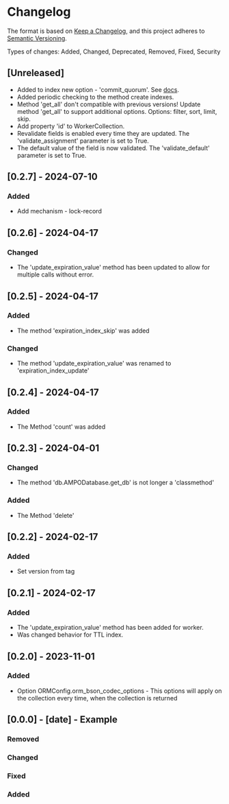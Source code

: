 # Changelog

The format is based on [Keep a Changelog](https://keepachangelog.com/en/1.1.0/),
and this project adheres to [Semantic Versioning](https://semver.org/spec/v2.0.0.html).

Types of changes: Added, Changed, Deprecated, Removed, Fixed, Security

## [Unreleased]

- Added to index new option - 'commit_quorum'. See [docs](https://www.mongodb.com/docs/manual/reference/command/createIndexes/#std-label-createIndexes-cmd-commitQuorum).
- Added periodic checking to the method create indexes.
- Method 'get_all' don't compatible with previous versions! Update method 'get_all' to support additional options. Options: filter, sort, limit, skip.
- Add property 'id' to WorkerCollection.
- Revalidate fields is enabled every time they are updated. The 'validate_assignment' parameter is set to True.
- The default value of the field is now validated. The 'validate_default' parameter is set to True.


## [0.2.7] - 2024-07-10

### Added

- Add mechanism - lock-record


## [0.2.6] - 2024-04-17

### Changed

- The 'update_expiration_value' method has been updated to allow for multiple calls without error.


## [0.2.5] - 2024-04-17

### Added

- The method 'expiration_index_skip' was added

### Changed

- The method 'update_expiration_value' was renamed to 'expiration_index_update'


## [0.2.4] - 2024-04-17

### Added

- The Method 'count' was added


## [0.2.3] - 2024-04-01

### Changed

- The method 'db.AMPODatabase.get_db' is not longer a 'classmethod'

### Added

- The Method 'delete'


## [0.2.2] - 2024-02-17

### Added
- Set version from tag


## [0.2.1] - 2024-02-17

### Added

- The 'update_expiration_value' method has been added for worker.
- Was changed behavior for TTL index.


## [0.2.0] - 2023-11-01

### Added

- Option ORMConfig.orm_bson_codec_options - This options will apply on the collection every time, when the collection is returned


## [0.0.0] - [date] - Example

### Removed
### Changed
### Fixed
### Added
